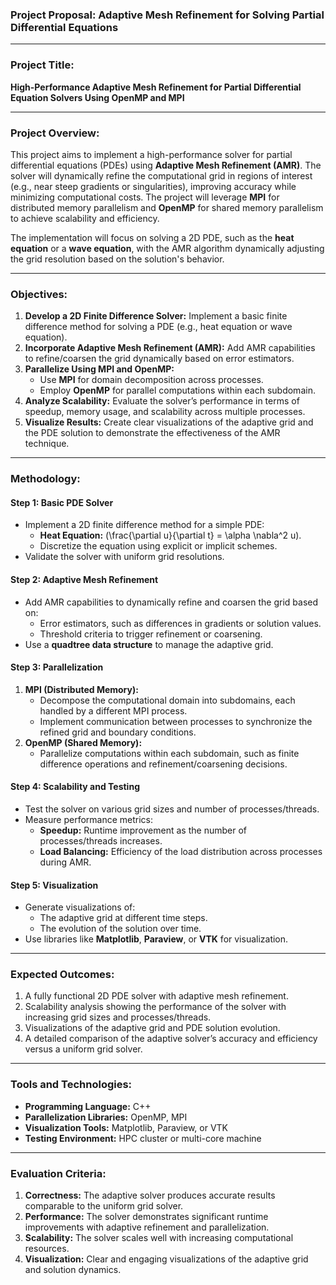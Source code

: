 ### **Project Proposal: Adaptive Mesh Refinement for Solving Partial Differential Equations**

---

### **Project Title:**  
**High-Performance Adaptive Mesh Refinement for Partial Differential Equation Solvers Using OpenMP and MPI**

---

### **Project Overview:**  
This project aims to implement a high-performance solver for partial differential equations (PDEs) using **Adaptive Mesh Refinement (AMR)**. The solver will dynamically refine the computational grid in regions of interest (e.g., near steep gradients or singularities), improving accuracy while minimizing computational costs. The project will leverage **MPI** for distributed memory parallelism and **OpenMP** for shared memory parallelism to achieve scalability and efficiency.

The implementation will focus on solving a 2D PDE, such as the **heat equation** or a **wave equation**, with the AMR algorithm dynamically adjusting the grid resolution based on the solution's behavior.

---

### **Objectives:**
1. **Develop a 2D Finite Difference Solver:** Implement a basic finite difference method for solving a PDE (e.g., heat equation or wave equation).
2. **Incorporate Adaptive Mesh Refinement (AMR):** Add AMR capabilities to refine/coarsen the grid dynamically based on error estimators.
3. **Parallelize Using MPI and OpenMP:**  
   - Use **MPI** for domain decomposition across processes.  
   - Employ **OpenMP** for parallel computations within each subdomain.  
4. **Analyze Scalability:** Evaluate the solver’s performance in terms of speedup, memory usage, and scalability across multiple processes.
5. **Visualize Results:** Create clear visualizations of the adaptive grid and the PDE solution to demonstrate the effectiveness of the AMR technique.

---

### **Methodology:**

#### **Step 1: Basic PDE Solver**
- Implement a 2D finite difference method for a simple PDE:
  - **Heat Equation:** \(\frac{\partial u}{\partial t} = \alpha \nabla^2 u\).
  - Discretize the equation using explicit or implicit schemes.
- Validate the solver with uniform grid resolutions.

#### **Step 2: Adaptive Mesh Refinement**
- Add AMR capabilities to dynamically refine and coarsen the grid based on:
  - Error estimators, such as differences in gradients or solution values.
  - Threshold criteria to trigger refinement or coarsening.
- Use a **quadtree data structure** to manage the adaptive grid.

#### **Step 3: Parallelization**
1. **MPI (Distributed Memory):**
   - Decompose the computational domain into subdomains, each handled by a different MPI process.
   - Implement communication between processes to synchronize the refined grid and boundary conditions.
2. **OpenMP (Shared Memory):**
   - Parallelize computations within each subdomain, such as finite difference operations and refinement/coarsening decisions.

#### **Step 4: Scalability and Testing**
- Test the solver on various grid sizes and number of processes/threads.
- Measure performance metrics:
  - **Speedup:** Runtime improvement as the number of processes/threads increases.
  - **Load Balancing:** Efficiency of the load distribution across processes during AMR.

#### **Step 5: Visualization**
- Generate visualizations of:
  - The adaptive grid at different time steps.
  - The evolution of the solution over time.
- Use libraries like **Matplotlib**, **Paraview**, or **VTK** for visualization.

---

### **Expected Outcomes:**
1. A fully functional 2D PDE solver with adaptive mesh refinement.
2. Scalability analysis showing the performance of the solver with increasing grid sizes and processes/threads.
3. Visualizations of the adaptive grid and PDE solution evolution.
4. A detailed comparison of the adaptive solver’s accuracy and efficiency versus a uniform grid solver.

---

### **Tools and Technologies:**
- **Programming Language:** C++
- **Parallelization Libraries:** OpenMP, MPI
- **Visualization Tools:** Matplotlib, Paraview, or VTK
- **Testing Environment:** HPC cluster or multi-core machine

---

### **Evaluation Criteria:**
1. **Correctness:** The adaptive solver produces accurate results comparable to the uniform grid solver.
2. **Performance:** The solver demonstrates significant runtime improvements with adaptive refinement and parallelization.
3. **Scalability:** The solver scales well with increasing computational resources.
4. **Visualization:** Clear and engaging visualizations of the adaptive grid and solution dynamics.
